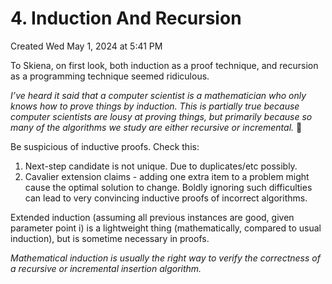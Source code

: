 # 4. Induction And Recursion
Created Wed May 1, 2024 at 5:41 PM

To Skiena, on first look, both induction as a proof technique, and recursion as a programming technique seemed ridiculous.

 *I’ve heard it said that a computer scientist is a mathematician who only knows how to prove things by induction. This is partially true because computer scientists are lousy at proving things, but primarily because so many of the algorithms we study are either recursive or incremental.* 🤣


Be suspicious of inductive proofs. Check this:
1. Next-step candidate is not unique. Due to duplicates/etc possibly.
2. Cavalier extension claims - adding one extra item to a problem might cause the optimal solution to change. Boldly ignoring such difficulties can lead to very convincing inductive proofs of incorrect algorithms.

Extended induction (assuming all previous instances are good, given parameter point i) is a lightweight thing (mathematically, compared to usual induction), but is sometime necessary in proofs.

*Mathematical induction is usually the right way to verify the correctness of a recursive or incremental insertion algorithm.*